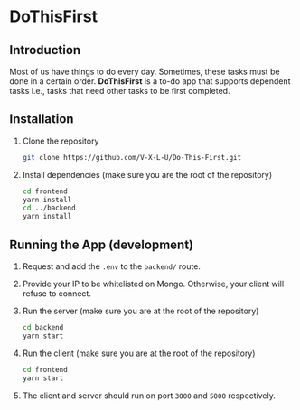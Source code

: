 # DoThisFirst

## Introduction

Most of us have things to do every day. Sometimes, these tasks must be done in a certain order. **DoThisFirst** is a to-do app that supports dependent tasks i.e., tasks that need other tasks to be first completed.

## Installation

1. Clone the repository

    ``` sh
    git clone https://github.com/V-X-L-U/Do-This-First.git
    ```

2. Install dependencies (make sure you are the root of the repository)

    ``` sh
    cd frontend
    yarn install
    cd ../backend
    yarn install
    ```

## Running the App (development)

1. Request and add the `.env` to the `backend/` route.
2. Provide your IP to be whitelisted on Mongo. Otherwise, your client will refuse to connect.
3. Run the server (make sure you are at the root of the repository)

    ``` sh
    cd backend
    yarn start
    ```

2. Run the client (make sure you are at the root of the repository)

    ``` sh
    cd frontend
    yarn start
    ```

3. The client and server should run on port `3000` and `5000` respectively.
